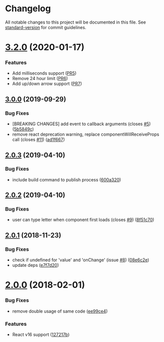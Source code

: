 # Changelog

All notable changes to this project will be documented in this file. See [standard-version](https://github.com/conventional-changelog/standard-version) for commit guidelines.

# [3.2.0](https://github.com/dotsub/react-advanced-timefield/compare/v3.0.0...v3.2.0) (2020-01-17)


### Features

* Add milliseconds support ([PR5](https://github.com/dotsub/react-advanced-timefield/pull/5))
* Remove 24 hour limit ([PR6](https://github.com/dotsub/react-advanced-timefield/pull/6))
* Add up/down arrow support ([PR7](https://github.com/dotsub/react-advanced-timefield/pull/7))


## [3.0.0](https://github.com/antonfisher/react-simple-timefield/compare/v2.0.3...v3.0.0) (2019-09-29)


### Bug Fixes

* [BREAKING CHANGES] add event to callback arguments (closes [#5](https://github.com/antonfisher/react-simple-timefield/issues/5)) ([5b5849c](https://github.com/antonfisher/react-simple-timefield/commit/5b5849c))
* remove react deprecation warning, replace componentWillReceiveProps call (closes [#11](https://github.com/antonfisher/react-simple-timefield/issues/11)) ([ad1f667](https://github.com/antonfisher/react-simple-timefield/commit/ad1f667))

## [2.0.3](https://github.com/antonfisher/react-simple-timefield/compare/v2.0.2...v2.0.3) (2019-04-10)


### Bug Fixes

* include build command to publish process ([600a320](https://github.com/antonfisher/react-simple-timefield/commit/600a320))



## [2.0.2](https://github.com/antonfisher/react-simple-timefield/compare/v2.0.1...v2.0.2) (2019-04-10)


### Bug Fixes

* user can type letter when component first loads (closes [#9](https://github.com/antonfisher/react-simple-timefield/issues/9)) ([8f51c70](https://github.com/antonfisher/react-simple-timefield/commit/8f51c70))



<a name="2.0.1"></a>
## [2.0.1](https://github.com/antonfisher/react-simple-timefield/compare/v2.0.0...v2.0.1) (2018-11-23)


### Bug Fixes

* check if undefined for 'value' and 'onChange' (issue [#8](https://github.com/antonfisher/react-simple-timefield/issues/8)) ([08e6c2e](https://github.com/antonfisher/react-simple-timefield/commit/08e6c2e))
* update deps ([e7f7d20](https://github.com/antonfisher/react-simple-timefield/commit/e7f7d20))



<a name="2.0.0"></a>
# [2.0.0](https://github.com/antonfisher/react-simple-timefield/compare/v1.3.2...v2.0.0) (2018-02-01)


### Bug Fixes

* remove double usage of same code ([ee99ce4](https://github.com/antonfisher/react-simple-timefield/commit/ee99ce4))


### Features

* React v16 support ([127217b](https://github.com/antonfisher/react-simple-timefield/commit/127217b))
